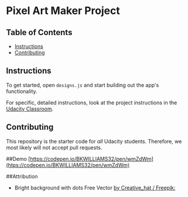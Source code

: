 # Pixel Art Maker Project

## Table of Contents

* [Instructions](#instructions)
* [Contributing](#contributing)

## Instructions

To get started, open `designs.js` and start building out the app's functionality.

For specific, detailed instructions, look at the project instructions in the [Udacity Classroom](https://classroom.udacity.com/me).

## Contributing

This repository is the starter code for _all_ Udacity students. Therefore, we most likely will not accept pull requests.

##Demo
[https://codepen.io/BKWILLIAMS32/pen/wmZdWm](htps://codepen.io/BKWILLIAMS32/pen/wmZdWm)

##Attribution
- Bright background with dots Free Vector [by Creative_hat / Freepik:](https://www.freepik.com/free-vector/bright-background-with-dots_1252906.htm#term=abstract%20background&page=1&position=2)
